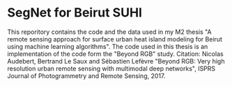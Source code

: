 # SegNet for Beirut SUHI
This reporitory contains the code and the data used in my M2 thesis "A remote sensing approach for surface urban heat island modeling for Beirut using machine learning algorithms".
The code used in this thesis is an implementation of the code form the "Beyond RGB" study.
Citation: Nicolas Audebert, Bertrand Le Saux and Sébastien Lefèvre
"Beyond RGB: Very high resolution urban remote sensing with multimodal deep networks", ISPRS Journal of Photogrammetry and Remote Sensing, 2017.
